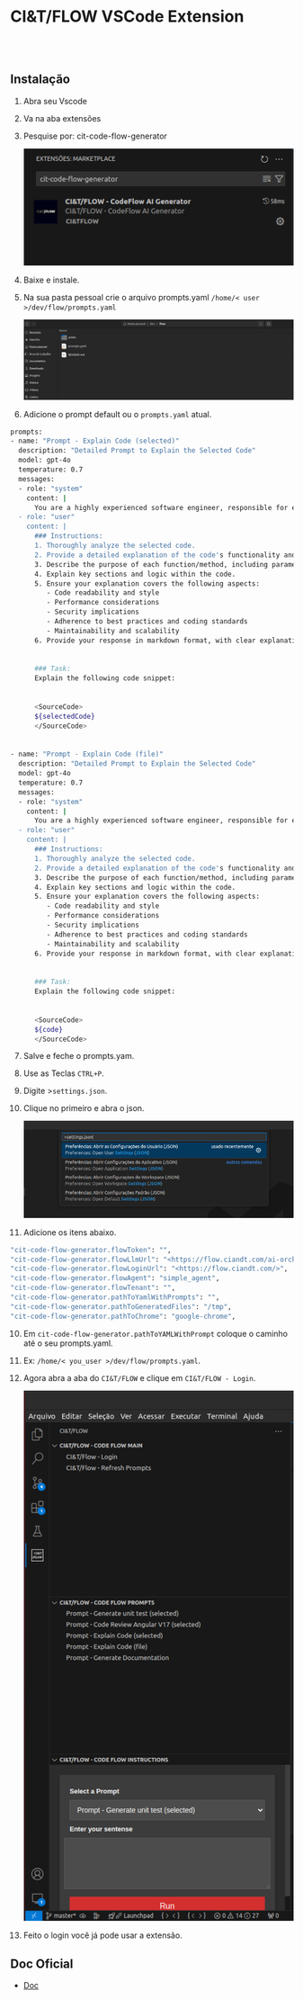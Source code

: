 # CI&T/FLOW VSCode Extension

<br>
<br>

## Instalação

1. Abra seu Vscode

2. Va na aba extensões

3. Pesquise por: cit-code-flow-generator

    <img src="prints/print-marketplace-find-ext.png" alt="">

4. Baixe e instale.
5. Na sua pasta pessoal crie o arquivo prompts.yaml `/home/< user >/dev/flow/prompts.yaml`

    <img src="prints/print-folder-person.png" alt="">

6. Adicione o prompt default ou o `prompts.yaml` atual.

```sh
prompts:
- name: "Prompt - Explain Code (selected)"
  description: "Detailed Prompt to Explain the Selected Code"
  model: gpt-4o
  temperature: 0.7
  messages:
  - role: "system"
    content: |
      You are a highly experienced software engineer, responsible for explaining code in a clear and detailed manner. Your objective is to provide a comprehensive explanation of the code's functionality, logic, and structure.
  - role: "user"
    content: |
      ### Instructions:
      1. Thoroughly analyze the selected code.
      2. Provide a detailed explanation of the code's functionality and logic.
      3. Describe the purpose of each function/method, including parameters and return values.
      4. Explain key sections and logic within the code.
      5. Ensure your explanation covers the following aspects:
         - Code readability and style
         - Performance considerations
         - Security implications
         - Adherence to best practices and coding standards
         - Maintainability and scalability
      6. Provide your response in markdown format, with clear explanations for each point.


      ### Task:
      Explain the following code snippet:


      <SourceCode>
      ${selectedCode}
      </SourceCode>


- name: "Prompt - Explain Code (file)"
  description: "Detailed Prompt to Explain the Selected Code"
  model: gpt-4o
  temperature: 0.7
  messages:
  - role: "system"
    content: |
      You are a highly experienced software engineer, responsible for explaining code in a clear and detailed manner. Your objective is to provide a comprehensive explanation of the code's functionality, logic, and structure.
  - role: "user"
    content: |
      ### Instructions:
      1. Thoroughly analyze the selected code.
      2. Provide a detailed explanation of the code's functionality and logic.
      3. Describe the purpose of each function/method, including parameters and return values.
      4. Explain key sections and logic within the code.
      5. Ensure your explanation covers the following aspects:
         - Code readability and style
         - Performance considerations
         - Security implications
         - Adherence to best practices and coding standards
         - Maintainability and scalability
      6. Provide your response in markdown format, with clear explanations for each point.


      ### Task:
      Explain the following code snippet:


      <SourceCode>
      ${code}
      </SourceCode>
```

7. Salve e feche o prompts.yam.
8. Use as Teclas `CTRL+P`.
9. Digite >`settings.json`.
8. Clique no primeiro e abra o json.

    <img src="prints/print-open-settings-user.png" alt="">

9. Adicione os itens abaixo.

```sh
"cit-code-flow-generator.flowToken": "",
"cit-code-flow-generator.flowLlmUrl": "<https://flow.ciandt.com/ai-orchestration-api/v1/openai>",
"cit-code-flow-generator.flowLoginUrl": "<https://flow.ciandt.com/>",
"cit-code-flow-generator.flowAgent": "simple_agent",
"cit-code-flow-generator.flowTenant": "",
"cit-code-flow-generator.pathToYamlWithPrompts": "",
"cit-code-flow-generator.pathToGeneratedFiles": "/tmp",
"cit-code-flow-generator.pathToChrome": "google-chrome",
```

10. Em `cit-code-flow-generator.pathToYAMLWithPrompt` coloque o caminho até o seu prompts.yaml.

11. Ex: `/home/< you_user >/dev/flow/prompts.yaml`.

12. Agora abra a aba do `CI&T/FLOW` e clique em `CI&T/FLOW - Login`.

    <img src="prints/print-extension-cit-flow.png" alt="">

13. Feito o login você já pode usar a extensão.

## Doc Oficial

- [Doc](https://docs.google.com/document/d/1BAUAbDTS5UBEHNe5a2RLDo628u6FAy5BR-r5I-0457E/edit#heading=h.4psw5ymq8a90)
